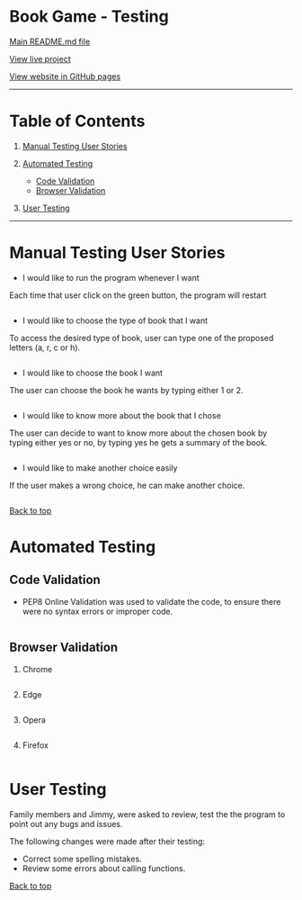 # Book Game - Testing

[Main README.md file](https://github.com/Georgette-Lumbe/book_game/blob/main/README.md)

[View live project](https://book-choicegame.herokuapp.com/)

[View website in GitHub pages](https://github.com/Georgette-Lumbe/book_game)

---

# Table of Contents

1. [Manual Testing User Stories](#manual-testing-user-stories "#Goto manual testing user stories")

3. [Automated Testing](#automated-testing "#Goto automated testing")
    * [Code Validation](#code-validation "Goto code validation")
    * [Browser Validation](#browser-validation "Goto browser validation")

4. [User Testing](#user-testing "Goto user testing")

---

# Manual Testing User Stories

* I would like to run the program whenever I want

Each time that user click on the green button, the program will restart

![]()

* I would like to choose the type of book that I want

To access the desired type of book, user can type one of the proposed letters (a, r, c or h).

![]()

* I would like to choose the book I want

The user can choose the book he wants by typing either 1 or 2.

![]()

* I would like to know more about the book that I chose

The user can decide to want to know more about the chosen book by typing either yes or no, by typing yes he gets a summary of the book.

![]()

* I would like to make another choice easily

If the user makes a wrong choice, he can make another choice.

![]()

[Back to top](#testing-user-stories "#Goto testing user stories")

# Automated Testing

## Code Validation

* PEP8 Online Validation was used to validate the code, to ensure there were no syntax errors or improper code.

<img src=''>

## Browser Validation

1. Chrome

<img src=''>

2. Edge

<img src=''>

3. Opera

<img src=''>

4. Firefox

<img src=''>

# User Testing

Family members and Jimmy, were asked to review, test the the program to point out any bugs and issues.

The following changes were made after their testing:

* Correct some spelling mistakes.
* Review some errors about calling functions.

 [Back to top](#manual-testing-user-stories "#Goto manual testing user stories")